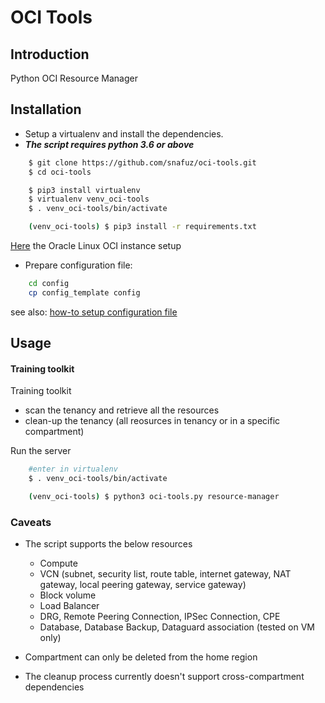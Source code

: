 # OCI Tools

## Introduction

Python OCI Resource Manager

## Installation

* Setup a virtualenv and install the dependencies.
* ***The script requires python 3.6 or above***

```bash
    $ git clone https://github.com/snafuz/oci-tools.git
    $ cd oci-tools

    $ pip3 install virtualenv
    $ virtualenv venv_oci-tools
    $ . venv_oci-tools/bin/activate

    (venv_oci-tools) $ pip3 install -r requirements.txt

```

[Here](docs/ol_linux_setup.md) the Oracle Linux OCI instance setup

* Prepare configuration file:

```bash
    cd config
    cp config_template config
```
see also: [how-to setup configuration file](config/configuration_file.md) 

## Usage

#### Training toolkit

Training toolkit 
- scan the tenancy and retrieve all the resources 
- clean-up the tenancy (all reosurces in tenancy or in a specific compartment)

Run the server
```bash
    #enter in virtualenv
    $ . venv_oci-tools/bin/activate

    (venv_oci-tools) $ python3 oci-tools.py resource-manager 
```

### Caveats
* The script supports the below resources
    * Compute
    * VCN (subnet, security list, route table, internet gateway, NAT gateway, local peering gateway, service gateway)
    * Block volume
    * Load Balancer
    * DRG, Remote Peering Connection, IPSec Connection, CPE
    * Database, Database Backup, Dataguard association (tested on VM only)
    
* Compartment can only be deleted from the home region
* The cleanup process currently doesn't support cross-compartment dependencies










